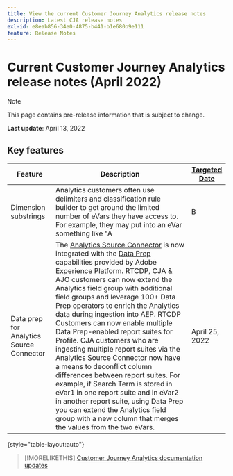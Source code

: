 ```yaml
---
title: View the current Customer Journey Analytics release notes
description: Latest CJA release notes
exl-id: e8eab856-34e0-4875-b441-b1e680b9e111
feature: Release Notes
---
```

# Current Customer Journey Analytics release notes (April 2022)

>[!NOTE]
>
>This page contains pre-release information that is subject to change.

**Last update**: April 13, 2022

## Key features

| Feature | Description | [Targeted Date](/help/release-notes/releases.md) |
| ----------- | ---------- | ----- |
| Dimension substrings | Analytics customers often use delimiters and classification rule builder to get around the limited number of eVars they have access to. For example, they may put into an eVar something like "A | B | C" and really want to report on "A", "B", and "C" as separate dimensions. Classification rule builder has served this use case in Adobe Analytics. However, this approach does not scale as well in CJA, as it can create very large lookup files. To solve this problem, we have broken out these delimited fields at query time rather than use a lookup. This allows us to give a more stable reporting experience for customers with extensive delimited fields. Learn more (to follow) | April 20, 2022 |
| Data prep for Analytics Source Connector | The [Analytics Source Connector](https://experienceleague.adobe.com/docs/experience-platform/sources/ui-tutorials/create/adobe-applications/analytics.html?lang=en) is now integrated with the [Data Prep](https://experienceleague.adobe.com/docs/experience-platform/data-prep/home.html) capabilities provided by Adobe Experience Platform. RTCDP, CJA & AJO customers can now extend the Analytics field group with additional field groups and leverage 100+ Data Prep operators to enrich the Analytics data during ingestion into AEP. RTCDP Customers can now enable multiple Data Prep-enabled report suites for Profile. CJA customers who are ingesting multiple report suites via the Analytics Source Connector now have a means to deconflict column differences between report suites. For example, if Search Term is stored in eVar1 in one report suite and in eVar2 in another report suite, using Data Prep you can extend the Analytics field group with a new column that merges the values from the two eVars.| April 25, 2022 |

{style="table-layout:auto"}

>[!MORELIKETHIS]
>[Customer Journey Analytics documentation updates](/help/release-notes/doc-changes.md)
